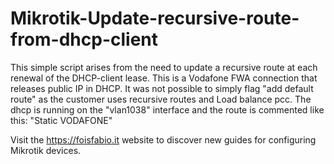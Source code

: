 # Mikrotik-Update-recursive-route-from-dhcp-client

This simple script arises from the need to update a recursive route at each renewal of the DHCP-client lease. 
This is a Vodafone FWA connection that releases public IP in DHCP. 
It was not possible to simply flag "add default route" as the customer uses recursive routes and Load balance pcc.
The dhcp is running on the "vlan1038" interface and the route is commented like this: "Static VODAFONE"


Visit the https://foisfabio.it website to discover new guides for configuring Mikrotik devices.
